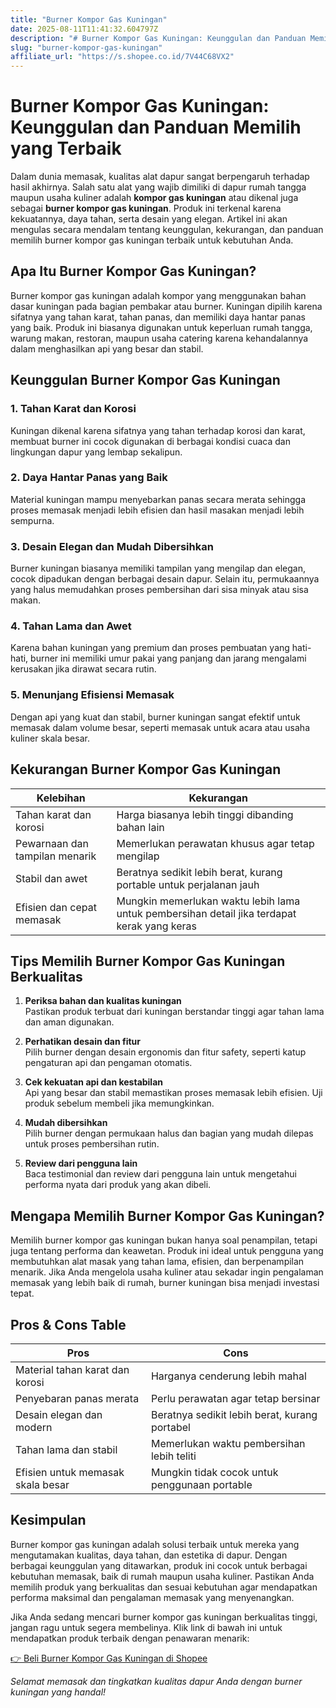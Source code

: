 ```yaml
---
title: "Burner Kompor Gas Kuningan"
date: 2025-08-11T11:41:32.604797Z
description: "# Burner Kompor Gas Kuningan: Keunggulan dan Panduan Memilih yang Terbaik..."
slug: "burner-kompor-gas-kuningan"
affiliate_url: "https://s.shopee.co.id/7V44C68VX2"
---
```

# Burner Kompor Gas Kuningan: Keunggulan dan Panduan Memilih yang Terbaik

Dalam dunia memasak, kualitas alat dapur sangat berpengaruh terhadap hasil akhirnya. Salah satu alat yang wajib dimiliki di dapur rumah tangga maupun usaha kuliner adalah **kompor gas kuningan** atau dikenal juga sebagai **burner kompor gas kuningan**. Produk ini terkenal karena kekuatannya, daya tahan, serta desain yang elegan. Artikel ini akan mengulas secara mendalam tentang keunggulan, kekurangan, dan panduan memilih burner kompor gas kuningan terbaik untuk kebutuhan Anda.

## Apa Itu Burner Kompor Gas Kuningan?

Burner kompor gas kuningan adalah kompor yang menggunakan bahan dasar kuningan pada bagian pembakar atau burner. Kuningan dipilih karena sifatnya yang tahan karat, tahan panas, dan memiliki daya hantar panas yang baik. Produk ini biasanya digunakan untuk keperluan rumah tangga, warung makan, restoran, maupun usaha catering karena kehandalannya dalam menghasilkan api yang besar dan stabil.

## Keunggulan Burner Kompor Gas Kuningan

### 1. Tahan Karat dan Korosi

Kuningan dikenal karena sifatnya yang tahan terhadap korosi dan karat, membuat burner ini cocok digunakan di berbagai kondisi cuaca dan lingkungan dapur yang lembap sekalipun.

### 2. Daya Hantar Panas yang Baik

Material kuningan mampu menyebarkan panas secara merata sehingga proses memasak menjadi lebih efisien dan hasil masakan menjadi lebih sempurna.

### 3. Desain Elegan dan Mudah Dibersihkan

Burner kuningan biasanya memiliki tampilan yang mengilap dan elegan, cocok dipadukan dengan berbagai desain dapur. Selain itu, permukaannya yang halus memudahkan proses pembersihan dari sisa minyak atau sisa makan.

### 4. Tahan Lama dan Awet

Karena bahan kuningan yang premium dan proses pembuatan yang hati-hati, burner ini memiliki umur pakai yang panjang dan jarang mengalami kerusakan jika dirawat secara rutin.

### 5. Menunjang Efisiensi Memasak

Dengan api yang kuat dan stabil, burner kuningan sangat efektif untuk memasak dalam volume besar, seperti memasak untuk acara atau usaha kuliner skala besar.

## Kekurangan Burner Kompor Gas Kuningan

| **Kelebihan**                 | **Kekurangan**                                               |
|------------------------------|--------------------------------------------------------------|
| Tahan karat dan korosi     | Harga biasanya lebih tinggi dibanding bahan lain           |
| Pewarnaan dan tampilan menarik | Memerlukan perawatan khusus agar tetap mengilap            |
| Stabil dan awet             | Beratnya sedikit lebih berat, kurang portable untuk perjalanan jauh |
| Efisien dan cepat memasak  | Mungkin memerlukan waktu lebih lama untuk pembersihan detail jika terdapat kerak yang keras |

## Tips Memilih Burner Kompor Gas Kuningan Berkualitas

1. **Periksa bahan dan kualitas kuningan**  
Pastikan produk terbuat dari kuningan berstandar tinggi agar tahan lama dan aman digunakan.

2. **Perhatikan desain dan fitur**  
Pilih burner dengan desain ergonomis dan fitur safety, seperti katup pengaturan api dan pengaman otomatis.

3. **Cek kekuatan api dan kestabilan**  
Api yang besar dan stabil memastikan proses memasak lebih efisien. Uji produk sebelum membeli jika memungkinkan.

4. **Mudah dibersihkan**  
Pilih burner dengan permukaan halus dan bagian yang mudah dilepas untuk proses pembersihan rutin.

5. **Review dari pengguna lain**  
Baca testimonial dan review dari pengguna lain untuk mengetahui performa nyata dari produk yang akan dibeli.

## Mengapa Memilih Burner Kompor Gas Kuningan?

Memilih burner kompor gas kuningan bukan hanya soal penampilan, tetapi juga tentang performa dan keawetan. Produk ini ideal untuk pengguna yang membutuhkan alat masak yang tahan lama, efisien, dan berpenampilan menarik. Jika Anda mengelola usaha kuliner atau sekadar ingin pengalaman memasak yang lebih baik di rumah, burner kuningan bisa menjadi investasi tepat.

## Pros & Cons Table

| **Pros**                                   | **Cons**                                         |
|--------------------------------------------|-------------------------------------------------|
| Material tahan karat dan korosi          | Harganya cenderung lebih mahal                |
| Penyebaran panas merata                   | Perlu perawatan agar tetap bersinar            |
| Desain elegan dan modern                  | Beratnya sedikit lebih berat, kurang portabel |
| Tahan lama dan stabil                     | Memerlukan waktu pembersihan lebih teliti     |
| Efisien untuk memasak skala besar        | Mungkin tidak cocok untuk penggunaan portable|

## Kesimpulan

Burner kompor gas kuningan adalah solusi terbaik untuk mereka yang mengutamakan kualitas, daya tahan, dan estetika di dapur. Dengan berbagai keunggulan yang ditawarkan, produk ini cocok untuk berbagai kebutuhan memasak, baik di rumah maupun usaha kuliner. Pastikan Anda memilih produk yang berkualitas dan sesuai kebutuhan agar mendapatkan performa maksimal dan pengalaman memasak yang menyenangkan.

Jika Anda sedang mencari burner kompor gas kuningan berkualitas tinggi, jangan ragu untuk segera membelinya. Klik link di bawah ini untuk mendapatkan produk terbaik dengan penawaran menarik:

[👉 Beli Burner Kompor Gas Kuningan di Shopee](https://s.shopee.co.id/7V44C68VX2)

*Selamat memasak dan tingkatkan kualitas dapur Anda dengan burner kuningan yang handal!*